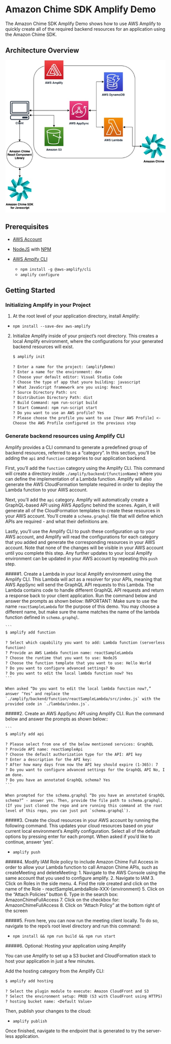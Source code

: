# Amazon Chime SDK Amplify Demo

The Amazon Chime SDK Amplify Demo shows how to use AWS Amplify to quickly create all of the required backend resources for an application using the Amazon Chime SDK. 

## Architecture Overview

![Architecture](public/architecture_diagram.jpg)

## Prerequisites
+ [AWS Account](https://aws.amazon.com/resources/create-account/)

+ [NodeJS](https://nodejs.org/en/download/) with [NPM](https://docs.npmjs.com/getting-started/installing-node)

+ [AWS Ampify CLI](https://aws-amplify.github.io/)
  - `npm install -g @aws-amplify/cli`
  - `amplify configure` 

## Getting Started

### Initializing Amplify in your Project

1. At the root level of your application directory, install Amplify:
  - `npm install --save-dev aws-amplify`
2. Initialize Amplify inside of your project’s root directory. This creates a local Amplify environment, where the configurations for your generated backend resources will exist.

    ```
    $ amplify init

    ? Enter a name for the project: (amplifyDemo) 
    ? Enter a name for the environment: dev 
    ? Choose your default editor: Visual Studio Code
    ? Choose the type of app that youre building: javascript 
    ? What JavaScript framework are you using: React
    ? Source Directory Path: src 
    ? Distribution Directory Path: dist 
    ? Build Command: npm run-script build
    ? Start Command: npm run-script start 
    ? Do you want to use an AWS profile? Yes 
    ? Please choose the profile you want to use [Your AWS Profile] <- Choose the AWS Profile configured in the previous step
    ```

### Generate backend resources using Amplify CLI

Amplify provides a CLI command to generate a predefined group of backend resources, referred to as a “category”. In this section, you’ll be adding the `api` and `function` categories to our application backend. 

First, you’ll add the `function` category using the Amplify CLI. This command will create a directory inside `./amplify/backend/{functionName}` where you can define the implementation of a Lambda function. Amplify will also generate the AWS CloudFormation template required in order to deploy the Lambda function to your AWS account.

Next, you’ll add the `api` category. Amplify will automatically create a GraphQL-based API using AWS AppSync behind the scenes. Again, it will generate all of the CloudFormation templates to create these resources in your AWS account. You’ll create a `schema.graphql` file that will define which APIs are required - and what their definitions are.

Lastly, you’ll use the Amplify CLI to push these configuration up to your AWS account, and Amplify will read the configurations for each category that you added and generate the corresponding resources in your AWS account. Note that none of the changes will be visible in your AWS account until you complete this step. Any further updates to your local Amplify environment can be updated in your AWS account by repeating this `push` step. 

#####1. Create a Lambda in your local Amplify environment using the Amplify CLI. 
This Lambda will act as a resolver for your APIs, meaning that AWS AppSync will send the GraphQL API requests to this Lambda. The Lambda contains code to handle different GraphQL API requests and return a response back to your client application. Run the command below and answer the prompts as shown below: 
    IMPORTANT: Make sure to use the name `reactSampleLambda` for the purpose of this demo. You may choose a different name, but make sure the name matches the name of the lambda function defined in `schema.graphql`.

    ```
    $ amplify add function

    ? Select which capability you want to add: Lambda function (serverless function)
    ? Provide an AWS Lambda function name: reactSampleLambda 
    ? Choose the runtime that you want to use: NodeJS
    ? Choose the function template that you want to use: Hello World
    ? Do you want to configure advanced settings? No
    ? Do you want to edit the local lambda function now? Yes
    ```

    When asked “Do you want to edit the local lambda function now?,” answer ‘Yes’ and replace the `./amplify/backend/function/reactSampleLambda/src/index.js` with the provided code in `./lambda/index.js`.

#####2. Create an AWS AppSync API using Amplify CLI. 
Run the command below and answer the prompts as shown below::

    ```
    $ amplify add api

    ? Please select from one of the below mentioned services: GraphQL
    ? Provide API name: reactSampleApi
    ? Choose the default authorization type for the API: API key
    ? Enter a description for the API key:
    ? After how many days from now the API key should expire (1-365): 7
    ? Do you want to configure advanced settings for the GraphQL API No, I am done.
    ? Do you have an annotated GraphQL schema? Yes
    ```

    When prompted for the schema.graphql “Do you have an annotated GraphQL schema?” - answer yes. Then, provide the file path to schema.graphql. (If you just cloned the repo and are running this command at the root level of this repo, you can just put `schema.graphql`).

#####3. Create the cloud resources in your AWS account by running the following command. 
This updates your cloud resources based on your current local environment’s Amplify configuration. Select all of the default options by pressing enter for each prompt. When asked if you’d like to continue, answer ‘yes'.
    
  - `amplify push`
    

#####4. Modify IAM Role policy to include Amazon Chime Full Access in order to allow your Lambda function to call Amazon Chime APIs, such as createMeeting and deleteMeeting:
    1. Navigate to the AWS Console using the same account that you used to configure amplify. 
    2. Navigate to IAM
    3. Click on Roles in the side menu. 
    4. Find the role created and click on the name of the Role -  reactSampleLambdaRole-XXX-{environment}
    5. Click on the “Attach Policies” button
    6. Type in the search box: AmazonChimeFullAccess
    7. Click on the checkbox for: AmazonChimeFullAccess
    8. Click on “Attach Policy” at the bottom right of the screen


#####5. From here, you can now run the meeting client locally. To do so, navigate to the repo’s root level directory and run this command:

  - `npm install && npm run build && npm run start`

#####6. Optional: Hosting your application using Amplify 

You can use Amplify to set up a S3 bucket and CloudFormation stack to host your application in just a few minutes. 

Add the hosting category from the Amplify CLI:

  ```
  $ amplify add hosting

  ? Select the plugin module to execute: Amazon CloudFront and S3
  ? Select the environment setup: PROD (S3 with CloudFront using HTTPS)
  ? hosting bucket name: <Default Value>
  ```
Then, publish your changes to the cloud:

  - `amplify publish`

Once finished, navigate to the endpoint that is generated to try the server-less application.
